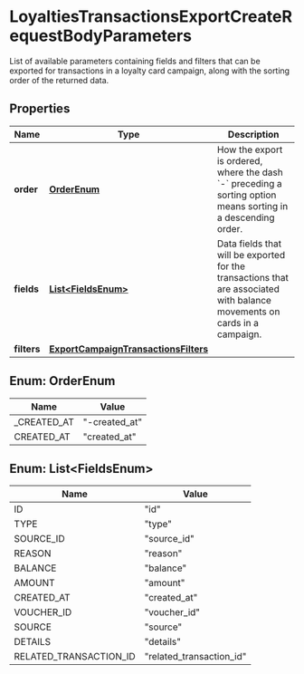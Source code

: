 

# LoyaltiesTransactionsExportCreateRequestBodyParameters

List of available parameters containing fields and filters that can be exported for transactions in a loyalty card campaign, along with the sorting order of the returned data.

## Properties

| Name | Type | Description |
|------------ | ------------- | ------------- |
|**order** | [**OrderEnum**](#OrderEnum) | How the export is ordered, where the dash &#x60;-&#x60; preceding a sorting option means sorting in a descending order. |
|**fields** | [**List&lt;FieldsEnum&gt;**](#List&lt;FieldsEnum&gt;) | Data fields that will be exported for the transactions that are associated with balance movements on cards in a campaign. |
|**filters** | [**ExportCampaignTransactionsFilters**](ExportCampaignTransactionsFilters.md) |  |



## Enum: OrderEnum

| Name | Value |
|---- | -----|
| _CREATED_AT | &quot;-created_at&quot; |
| CREATED_AT | &quot;created_at&quot; |



## Enum: List&lt;FieldsEnum&gt;

| Name | Value |
|---- | -----|
| ID | &quot;id&quot; |
| TYPE | &quot;type&quot; |
| SOURCE_ID | &quot;source_id&quot; |
| REASON | &quot;reason&quot; |
| BALANCE | &quot;balance&quot; |
| AMOUNT | &quot;amount&quot; |
| CREATED_AT | &quot;created_at&quot; |
| VOUCHER_ID | &quot;voucher_id&quot; |
| SOURCE | &quot;source&quot; |
| DETAILS | &quot;details&quot; |
| RELATED_TRANSACTION_ID | &quot;related_transaction_id&quot; |



